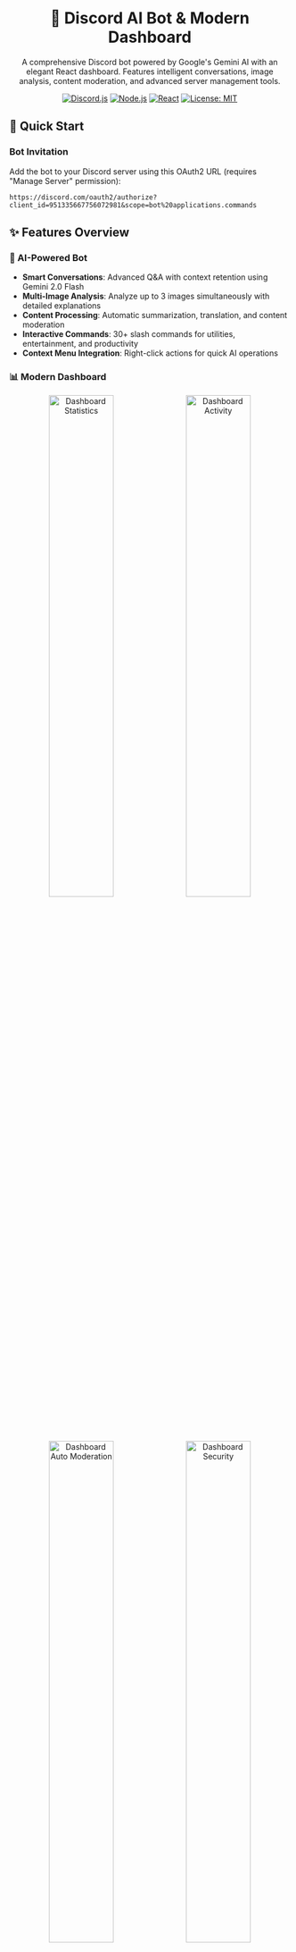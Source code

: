 <div align="center">

# 🤖 Discord AI Bot & Modern Dashboard

A comprehensive Discord bot powered by Google's Gemini AI with an elegant React dashboard. Features intelligent conversations, image analysis, content moderation, and advanced server management tools.

[![Discord.js](https://img.shields.io/badge/discord.js-v14.21.0-blue.svg)](https://discord.js.org/)
[![Node.js](https://img.shields.io/badge/node.js-16.9.0+-green.svg)](https://nodejs.org/)
[![React](https://img.shields.io/badge/react-18.3.1-blue.svg)](https://reactjs.org/)
[![License: MIT](https://img.shields.io/badge/License-MIT-yellow.svg)](LICENSE)

</div>

## 🚀 Quick Start

### Bot Invitation
Add the bot to your Discord server using this OAuth2 URL (requires "Manage Server" permission):

```
https://discord.com/oauth2/authorize?client_id=951335667756072981&scope=bot%20applications.commands
```

## ✨ Features Overview

### 🤖 AI-Powered Bot
- **Smart Conversations**: Advanced Q&A with context retention using Gemini 2.0 Flash
- **Multi-Image Analysis**: Analyze up to 3 images simultaneously with detailed explanations
- **Content Processing**: Automatic summarization, translation, and content moderation
- **Interactive Commands**: 30+ slash commands for utilities, entertainment, and productivity
- **Context Menu Integration**: Right-click actions for quick AI operations

### 📊 Modern Dashboard

<div align="center">
  <img src="https://github.com/husniaditya/dc-ai_bot/blob/main/dashboard/public/images/dashboard/dashboard_statistics.png" alt="Dashboard Statistics" width="48%">
  <img src="https://github.com/husniaditya/dc-ai_bot/blob/main/dashboard/public/images/dashboard/dashboard_activity.png" alt="Dashboard Activity" width="48%">
</div>

<div align="center">
  <img src="https://github.com/husniaditya/dc-ai_bot/blob/main/dashboard/public/images/dashboard/dashboard_automod.png" alt="Dashboard Auto Moderation" width="48%">
  <img src="https://github.com/husniaditya/dc-ai_bot/blob/main/dashboard/public/images/dashboard/dashboard_security.png" alt="Dashboard Security" width="48%">
</div>

<p align="center">
  <em>Dashboard overview showing statistics, activity monitoring, auto-moderation settings, and security features</em>
</p>

- **OAuth2 Integration**: Secure Discord login with guild management
- **Real-time Management**: Live auto-response configuration and testing
- **Intuitive UI**: Glass-morphism design with dark/light theme support
- **Advanced Tools**: Regex tester, bulk operations, and analytics dashboard
- **Comprehensive Moderation**: Full suite of moderation tools and configuration

### 🛡️ Advanced Moderation System

<div align="center">
  <img src="https://github.com/husniaditya/dc-ai_bot/blob/main/dashboard/public/images/dashboard/moderation.png" alt="Moderation Dashboard" width="70%">
</div>

<p align="center">
  <em>Comprehensive moderation dashboard with real-time controls and configuration options</em>
</p>

- **🚪 Welcome System**: Customizable welcome messages, cards, and auto-role assignment
- **🤖 Auto Moderation**: Spam detection, content filtering, link security with VirusTotal/SafeBrowsing integration
- **👥 Role Management**: Reaction roles, self-assignable roles, and permission management
- **📊 XP & Leveling**: Message-based progression system with rewards and leaderboards
- **📅 Scheduled Messages**: Automated announcements with cron-based scheduling
- **📋 Audit Logging**: Comprehensive activity tracking and moderation logs
- **🛡️ Anti-Raid Protection**: Real-time raid detection and automated response system

### 🛠️ Core Capabilities
- **Modular Architecture**: Clean, maintainable codebase with proper separation of concerns
- **Rate Limiting**: Built-in protection against spam and abuse
- **Error Handling**: Comprehensive error tracking and graceful failure recovery
- **Real-time Updates**: Live configuration changes without bot restart

## ⚙️ Technology Stack

### Backend
- **Runtime**: Node.js 16.9.0+
- **Framework**: Discord.js v14.21.0
- **AI Engine**: Google Generative AI (Gemini 2.0 Flash)
- **Database**: MongoDB 6.x / MySQL 8.x support
- **API**: Express.js 5.x with CORS and rate limiting

### Frontend
- **Framework**: React 18.3.1 with modern hooks
- **Build Tool**: Vite 5.x for fast development
- **Styling**: Bootstrap 5.3.3 + Custom CSS
- **Charts**: Highcharts for analytics visualization
- **Tables**: DataTables.net for advanced data management

### Development & Deployment
- **Package Manager**: npm with workspace support
- **Version Control**: Git with conventional commits
- **Environment**: dotenv for configuration management
- **Security**: JWT authentication with auto-rotation

## 📋 Available Commands

### 🎯 Core Commands

<div align="center">
  <img src="https://github.com/husniaditya/dc-ai_bot/blob/main/dashboard/public/images/dashboard/commands_list.png" alt="Commands List" width="60%">
</div>

<p align="center">
  <em>Interactive commands interface showing all available bot commands and their usage</em>
</p>

| Command | Description | Usage |
|---------|-------------|--------|
| `/ping` | Check bot responsiveness | `/ping` |
| `/help` | Interactive help system | `/help [category]` |
| `/whoami` | Display user information | `/whoami` |
| `/uptime` | Show bot uptime statistics | `/uptime` |
| `/user info` | Get detailed user information | `/user info [target:<@user>]` |
| `/echo` | Echo back text | `/echo text:<message>` |

### 🤖 AI & Intelligence
| Command | Description | Usage |
|---------|-------------|--------|
| `/ask` | Ask Gemini AI anything with caching | `/ask prompt:<your question>` |
| `/askfollow` | Continue conversation with context | `/askfollow prompt:<follow-up>` |
| `/explain_image` | Analyze 1-3 images with AI | `/explain_image image:<file> [prompt]` |
| `/summarize` | Summarize recent chat messages | `/summarize [count:30]` |
| `/translate` | Translate text to any language | `/translate text:<text> target:<language>` |

### 🗳️ Interactive Features
| Command | Description | Usage |
|---------|-------------|--------|
| `/poll create` | Create interactive button polls | `/poll create question:<q> options:<a,b,c>` |
| `/poll results` | View detailed poll results | `/poll results id:<pollId>` |
| `/remind` | Set personal reminders | `/remind minutes:<n> text:<message>` |
| `/autoreply` | Manage auto-responses | `/autoreply [enable/disable]` |

### 🛡️ Moderation & Management
| Command | Description | Usage |
|---------|-------------|--------|
| `/antiraid status` | View anti-raid protection status | `/antiraid status` |
| `/antiraid toggle` | Enable/disable anti-raid protection | `/antiraid toggle enabled:<true/false>` |
| `/automod list` | List all automod rules | `/automod list` |
| `/automod info` | Get detailed rule information | `/automod info id:<rule_id>` |
| `/automod toggle` | Enable/disable automod rule | `/automod toggle id:<rule_id> enabled:<true/false>` |
| `/audit` | View audit logging information | `/audit [settings]` |
| `/welcome preview` | Preview welcome message settings | `/welcome preview` |
| `/welcome toggle` | Enable/disable welcome system | `/welcome toggle enabled:<true/false>` |
| `/scheduler list` | List all scheduled messages | `/scheduler list` |
| `/scheduler info` | Get scheduled message details | `/scheduler info id:<message_id>` |
| `/scheduler enable` | Enable scheduled message | `/scheduler enable id:<message_id>` |
| `/scheduler disable` | Disable scheduled message | `/scheduler disable id:<message_id>` |
| `/scheduler run` | Manually run scheduled message | `/scheduler run id:<message_id>` |
| `/role` | Manage self-assignable roles | `/role add/remove/list/info <role_name>` |

### 📊 XP & Leveling System
| Command | Description | Usage |
|---------|-------------|--------|
| `/xp check` | Check your or another user's XP and level | `/xp check [user:<@user>]` |
| `/xp leaderboard` | Show the server XP leaderboard | `/xp leaderboard [limit:<1-25>]` |
| `/level` | Alternative level check command | `/level [user:<@user>]` |
| `/rank` | Show user's rank in the server | `/rank [user:<@user>]` |
| `/leaderboard` | Show top users by XP | `/leaderboard [limit:<number>]` |
| `/xp-admin` | Admin commands for XP management | `/xp-admin [add/remove/set] [user] [amount]` |

### 🧮 Utilities & Tools
| Command | Description | Usage |
|---------|-------------|--------|
| `/math` | Perform mathematical calculations | `/math add/sub/mul/div a:<n> b:<n>` |
| `/meme` | Generate or fetch memes | `/meme [category]` |

### 📺 Media Integration
| Command | Description | Usage |
|---------|-------------|--------|
| `/twitchstats` | Get Twitch channel statistics | `/twitchstats [channel]` |
| `/twitchdebug` | Debug Twitch integration | `/twitchdebug` |
| `/ytstats` | YouTube channel statistics | `/ytstats [channel]` |
| `/ytwatch` | YouTube monitoring tools | `/ytwatch [action]` |
| `/ytdebug` | Debug YouTube integration | `/ytdebug` |

### 🖱️ Context Menu Actions
Right-click on messages to access:
- **Explain Image** - Analyze images in the message with AI
- **Summarize** - Summarize conversation context
- **Translate** - Auto-detect and translate content

### Required Permissions
The bot requires the following Discord permissions:
- `Send Messages`
- `Use Slash Commands`
- `Embed Links`
- `Attach Files`
- `Read Message History`
- `Add Reactions`
- `Manage Messages` (for polls and moderation)

## 📚 Documentation

### 🛡️ Moderation System Documentation
The bot includes a comprehensive moderation system with detailed documentation for each feature:

| Feature | Documentation | Description |
|---------|---------------|-------------|
| **🚪 Welcome System** | [docs/WELCOME_SYSTEM.md](docs/WELCOME_SYSTEM.md) | Customizable welcome messages, cards, and auto-role assignment |
| **🤖 Auto Moderation** | [docs/AUTOMOD_SYSTEM.md](docs/AUTOMOD_SYSTEM.md) | Spam detection, content filtering, and security integration |
| **👥 Role Management** | [docs/ROLE_MANAGEMENT.md](docs/ROLE_MANAGEMENT.md) | Reaction roles, self-assignable roles, and permission management |
| **📊 XP & Leveling** | [docs/XP_LEVELING.md](docs/XP_LEVELING.md) | Experience points system with rewards and progression |
| **📅 Scheduled Messages** | [docs/SCHEDULER.md](docs/SCHEDULER.md) | Automated announcements with cron-based scheduling |
| **📋 Audit Logging** | [docs/AUDIT_LOGGING.md](docs/AUDIT_LOGGING.md) | Comprehensive activity tracking and moderation logs |
| **🛡️ Anti-Raid Protection** | [docs/ANTI_RAID_SYSTEM.md](docs/ANTI_RAID_SYSTEM.md) | Real-time raid detection and automated response |
| **📖 Moderation Overview** | [docs/MODERATION_OVERVIEW.md](docs/MODERATION_OVERVIEW.md) | Complete overview of all moderation features |

### 🔧 Key Features
- **Dashboard Configuration**: All features configurable via web dashboard
- **Real-time Updates**: Configuration changes apply immediately
- **Security Integration**: VirusTotal and Google Safe Browsing API integration
- **Performance Optimized**: Efficient caching and database optimization
- **Comprehensive Logging**: Full audit trail for all moderation actions


## 🖼️ AI Image Analysis

### Context Menu (Recommended)
Right-click (mobile: long press) on any message containing images → Apps → **Explain Image**. This method guarantees accurate image capture and analysis.

### Slash Command Method
Use `/explain_image` with up to 3 image attachments:

1. **Single Image**: `/explain_image image:<file>` 
2. **Multiple Images**: `/explain_image image:<file1> image2:<file2> image3:<file3>`
3. **With Custom Prompt**: `/explain_image image:<file> prompt:<specific question>`

### Features
- **Multi-Image Support**: Analyze up to 3 images simultaneously
- **Smart Re-upload**: Automatically handles large images (skips >8MB)
- **Detailed Analysis**: Comprehensive explanations with context
- **Embed Integration**: Clean presentation with image previews

## 🤖 AI Integration

### Gemini 2.0 Flash Integration
- **Model**: Latest Gemini 2.0 Flash for optimal performance
- **Context Retention**: Maintains conversation history for follow-up questions
- **Error Handling**: Exponential backoff with up to 3 retry attempts
- **Memory Management**: Intelligent prompt caching (3-minute duration)
- **Safety Features**: Content filtering and response validation

### Conversation Features
- **Contextual Follow-ups**: Use `/askfollow` to continue conversations
- **Smart Chunking**: Automatically splits long responses for readability
- **Multi-modal Input**: Combine text and images in single queries
- **Language Support**: Automatic language detection and translation

### Performance Optimizations
- **Caching**: In-memory prompt cache for faster responses
- **Rate Limiting**: Built-in protection against API abuse
- **Async Processing**: Non-blocking operations for better responsiveness

## 🛡️ Moderation Dashboard Features

### Advanced Moderation Tools
- **Real-time Configuration**: All moderation features configurable via dashboard
- **Anti-Raid Protection**: Automated raid detection with configurable thresholds
- **Auto Moderation**: Content filtering with VirusTotal and Google Safe Browsing integration
- **Welcome System**: Customizable welcome messages with card generation
- **Role Management**: Reaction roles and self-assignable role systems
- **XP & Leveling**: Comprehensive progression system with rewards
- **Scheduled Messages**: Cron-based automated announcements
- **Audit Logging**: Full activity tracking and moderation logs

### Security Features
- **Link Scanning**: Real-time URL security scanning with external APIs
- **Phishing Protection**: Advanced phishing detection and prevention
- **Spam Detection**: Multi-layered spam detection algorithms
- **Content Filtering**: Custom word and pattern filtering
- **Account Analysis**: New member screening and risk assessment

## 🛠️ Comprehensive Moderation System

### Core Moderation Features

#### 🚪 Welcome System
- Customizable welcome messages with variable support
- Automatic welcome card generation with user avatars
- Auto-role assignment for new members
- Direct message welcoming capabilities
- Channel-specific announcement configuration

#### 🤖 Auto Moderation
- **Spam Detection**: Message frequency and content analysis
- **Content Filtering**: Custom word and pattern filtering with regex support
- **Link Security**: Real-time URL scanning with VirusTotal and Google Safe Browsing
- **Caps Lock Control**: Configurable uppercase text limits
- **Mention Protection**: Prevent @everyone/@here abuse and mass mentions
- **Invite Link Filtering**: Block unauthorized Discord invites

#### 🛡️ Anti-Raid Protection
- **Real-time Monitoring**: Join rate and account age analysis
- **Automated Response**: Configurable actions (kick, ban, timeout, lockdown)
- **Suspicious Account Detection**: Multi-factor risk assessment
- **Grace Period Monitoring**: New member behavior tracking
- **Bypass Roles**: Exempt trusted users from protection

#### 📊 XP & Leveling System
- **Message-based XP**: Earn experience points from chat activity
- **Voice Channel XP**: Gain XP for time spent in voice channels
- **Level Progression**: Customizable leveling curves and requirements
- **Role Rewards**: Automatic role assignment at specific levels
- **Leaderboards**: Server-wide and time-based rankings
- **Anti-Gaming**: Cooldowns and duplicate message prevention

#### 👥 Role Management
- **Reaction Roles**: Assign roles via emoji reactions
- **Self-Assignable Roles**: `/role` command for user role management
- **Role Categories**: Organize roles by type (color, interest, access)
- **Permission Sync**: Automatic permission management
- **Role Menus**: Interactive dropdown and button interfaces

#### 📅 Scheduled Messages
- **Cron-based Scheduling**: Flexible timing with cron expressions
- **Multiple Formats**: Text, embed, and rich content support
- **Variable Support**: Dynamic content with server and user variables
- **Time Zone Handling**: Global and per-message timezone configuration
- **Manual Execution**: Test and run messages on demand

#### 📋 Audit Logging
- **Comprehensive Tracking**: Message, member, and server changes
- **Multiple Log Channels**: Separate channels for different event types
- **Customizable Formats**: Embed or text-based log formatting
- **Retention Settings**: Configurable log retention periods
- **Export Capabilities**: Data export for compliance and analysis

## 🔒 Security & Safety

### Bot Security
- **Permission Validation**: Strict checking of user and bot permissions
- **Rate Limiting**: Built-in protection against command spam and API abuse
- **Input Sanitization**: Comprehensive validation of all user inputs
- **Error Handling**: Graceful error management without exposing sensitive data

### API Security
- **JWT Authentication**: Secure token-based authentication with auto-rotation
- **CORS Configuration**: Properly configured cross-origin resource sharing
- **Request Validation**: Schema validation for all API endpoints
- **Audit Logging**: Comprehensive logging of all administrative actions

### Content Safety
- **AI Content Filtering**: Automatic filtering of inappropriate AI responses
- **Image Analysis Safety**: Content validation for image explanation features
- **Link Security**: Real-time URL scanning with VirusTotal and Google Safe Browsing
- **Phishing Protection**: Advanced phishing detection and prevention
- **Abuse Prevention**: Multiple layers of protection against malicious usage

### Data Protection
- **Minimal Data Collection**: Only stores necessary operational data
- **Secure Storage**: Encrypted storage for sensitive configuration data
- **Data Retention**: Automatic cleanup of temporary data and old logs
- **Privacy Compliance**: GDPR-friendly data handling practices

## 🗓️ Development Roadmap

### Current Features ✅
- **AI Integration**: Gemini 2.0 Flash with image analysis and conversation context
- **Comprehensive Moderation**: Full suite including anti-raid, auto-mod, welcome system
- **XP & Leveling**: Complete progression system with rewards and leaderboards
- **Role Management**: Reaction roles and self-assignable systems
- **Scheduled Messages**: Cron-based automation with variable support
- **Security Integration**: VirusTotal and Google Safe Browsing APIs
- **Dashboard Interface**: Modern web interface for all configurations

### Planned Features 🚧
- **📊 Enhanced Analytics**: Detailed usage statistics and performance metrics
- **🌐 Multi-language**: Complete internationalization support
- **🎮 Game Integration**: Enhanced gaming features and social platform connections
- **📱 Mobile Dashboard**: Responsive mobile interface improvements
- **🎨 Custom Themes**: Theme builder and community theme sharing

### Technical Improvements 🛠️
- **🧪 Testing Suite**: Comprehensive unit and integration testing
- **🚀 CI/CD Pipeline**: Automated testing, building, and deployment
- **📈 Performance Monitoring**: Real-time performance tracking and alerting
- **🔄 Database Migrations**: Automated schema versioning and migrations
- **🏗️ Microservices**: Modular architecture for better scalability

### Quality of Life ✨
- **♿ Accessibility**: Full WCAG compliance and screen reader support
- **📚 Interactive Documentation**: API documentation and video tutorials
- **💾 Backup System**: Automated backup and restore functionality
- **🔍 Advanced Search**: Full-text search across all bot data and logs

## 💬 Support & Community

### Getting Help
- **📚 Documentation**: Check our comprehensive guides and API documentation
- **🐛 Issues**: Report bugs or request features on [GitHub Issues](https://github.com/husniaditya/dc-ai_bot/issues)
- **💬 Discussions**: Join community discussions on [GitHub Discussions](https://github.com/husniaditya/dc-ai_bot/discussions)
- **📧 Contact**: Reach out to maintainers for security issues or private concerns

### Community Guidelines
Please read our [Code of Conduct](CODE_OF_CONDUCT.md) before participating in the community. We're committed to providing a welcoming and inclusive environment for all contributors.

### Security
If you discover a security vulnerability, please follow our [Security Policy](SECURITY.md) for responsible disclosure.

## 📄 License

This project is licensed under the [MIT License](LICENSE) - see the LICENSE file for details.

### Third-Party Licenses
- Discord.js - Apache 2.0 License
- React - MIT License
- Bootstrap - MIT License
- Google Generative AI - Google AI Terms of Service

---

<div align="center">

**Built with ❤️ for the Discord community**

[⭐ Star this repo](https://github.com/husniaditya/dc-ai_bot) • [🐛 Report Bug](https://github.com/husniaditya/dc-ai_bot/issues) • [✨ Request Feature](https://github.com/husniaditya/dc-ai_bot/issues)

</div>
